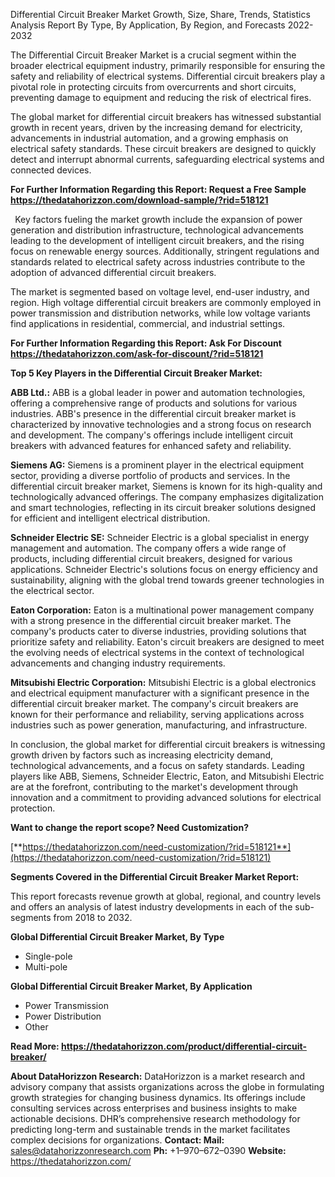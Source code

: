 ﻿Differential Circuit Breaker Market Growth, Size, Share, Trends, Statistics Analysis Report By Type, By Application, By Region, and Forecasts 2022-2032

The Differential Circuit Breaker Market is a crucial segment within the broader electrical equipment industry, primarily responsible for ensuring the safety and reliability of electrical systems. Differential circuit breakers play a pivotal role in protecting circuits from overcurrents and short circuits, preventing damage to equipment and reducing the risk of electrical fires.

The global market for differential circuit breakers has witnessed substantial growth in recent years, driven by the increasing demand for electricity, advancements in industrial automation, and a growing emphasis on electrical safety standards. These circuit breakers are designed to quickly detect and interrupt abnormal currents, safeguarding electrical systems and connected devices.

**For Further Information Regarding this Report: Request a Free Sample <https://thedatahorizzon.com/download-sample/?rid=518121>** 

` `Key factors fueling the market growth include the expansion of power generation and distribution infrastructure, technological advancements leading to the development of intelligent circuit breakers, and the rising focus on renewable energy sources. Additionally, stringent regulations and standards related to electrical safety across industries contribute to the adoption of advanced differential circuit breakers.

The market is segmented based on voltage level, end-user industry, and region. High voltage differential circuit breakers are commonly employed in power transmission and distribution networks, while low voltage variants find applications in residential, commercial, and industrial settings.

**For Further Information Regarding this Report: Ask For Discount <https://thedatahorizzon.com/ask-for-discount/?rid=518121>** 

**Top 5 Key Players in the Differential Circuit Breaker Market:**

**ABB Ltd.:** ABB is a global leader in power and automation technologies, offering a comprehensive range of products and solutions for various industries. ABB's presence in the differential circuit breaker market is characterized by innovative technologies and a strong focus on research and development. The company's offerings include intelligent circuit breakers with advanced features for enhanced safety and reliability.

**Siemens AG:** Siemens is a prominent player in the electrical equipment sector, providing a diverse portfolio of products and services. In the differential circuit breaker market, Siemens is known for its high-quality and technologically advanced offerings. The company emphasizes digitalization and smart technologies, reflecting in its circuit breaker solutions designed for efficient and intelligent electrical distribution.

**Schneider Electric SE:** Schneider Electric is a global specialist in energy management and automation. The company offers a wide range of products, including differential circuit breakers, designed for various applications. Schneider Electric's solutions focus on energy efficiency and sustainability, aligning with the global trend towards greener technologies in the electrical sector.

**Eaton Corporation:** Eaton is a multinational power management company with a strong presence in the differential circuit breaker market. The company's products cater to diverse industries, providing solutions that prioritize safety and reliability. Eaton's circuit breakers are designed to meet the evolving needs of electrical systems in the context of technological advancements and changing industry requirements.

**Mitsubishi Electric Corporation:** Mitsubishi Electric is a global electronics and electrical equipment manufacturer with a significant presence in the differential circuit breaker market. The company's circuit breakers are known for their performance and reliability, serving applications across industries such as power generation, manufacturing, and infrastructure.

In conclusion, the global market for differential circuit breakers is witnessing growth driven by factors such as increasing electricity demand, technological advancements, and a focus on safety standards. Leading players like ABB, Siemens, Schneider Electric, Eaton, and Mitsubishi Electric are at the forefront, contributing to the market's development through innovation and a commitment to providing advanced solutions for electrical protection.

**Want to change the report scope? Need Customization?**

[**https://thedatahorizzon.com/need-customization/?rid=518121**](https://thedatahorizzon.com/need-customization/?rid=518121) 

**Segments Covered in the Differential Circuit Breaker Market Report:**

This report forecasts revenue growth at global, regional, and country levels and offers an analysis of latest industry developments in each of the sub-segments from 2018 to 2032.

**Global Differential Circuit Breaker Market, By Type**

- Single-pole
- Multi-pole

**Global Differential Circuit Breaker Market, By Application**

- Power Transmission
- Power Distribution
- Other

**Read More: <https://thedatahorizzon.com/product/differential-circuit-breaker/>** 

**About DataHorizzon Research:**DataHorizzon is a market research and advisory company that assists organizations across the globe in formulating growth strategies for changing business dynamics. Its offerings include consulting services across enterprises and business insights to make actionable decisions. DHR’s comprehensive research methodology for predicting long-term and sustainable trends in the market facilitates complex decisions for organizations.**Contact:Mail:** <sales@datahorizzonresearch.com> **Ph:** +1–970–672–0390**Website:** <https://thedatahorizzon.com/> 

